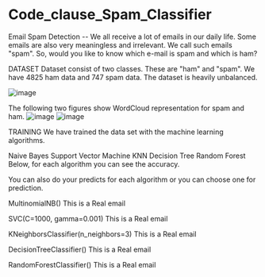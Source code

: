# Code_clause_Spam_Classifier

Email Spam Detection -- We all receive a lot of emails in our daily life. Some emails are also very meaningless and irrelevant. We call such emails "spam". So, would you like to know which e-mail is spam and which is ham?

DATASET
Dataset consist of two classes. These are "ham" and "spam". We have 4825 ham data and 747 spam data. The dataset is heavily unbalanced.

  ![image](https://user-images.githubusercontent.com/96463933/235313024-d38cc853-e1ea-4188-9af7-2967435bf7cb.png)
  
  The following two figures show WordCloud representation for spam and ham.
    ![image](https://user-images.githubusercontent.com/96463933/235313099-036eba62-ff2b-4833-ace1-de5cd932fd1b.png)   ![image](https://user-images.githubusercontent.com/96463933/235313112-49190474-c5af-4587-abb2-c8f2f0e64dd2.png)

TRAINING
We have trained the data set with the machine learning algorithms.

Naive Bayes
Support Vector Machine
KNN
Decision Tree
Random Forest
Below, for each algorithm you can see the accuracy.

You can also do your predicts for each algorithm or you can choose one for prediction.

MultinomialNB() This is a Real email 

SVC(C=1000, gamma=0.001) This is a Real email 

KNeighborsClassifier(n_neighbors=3) This is a Real email

DecisionTreeClassifier() This is a Real email 

RandomForestClassifier() This is a Real email 
   

